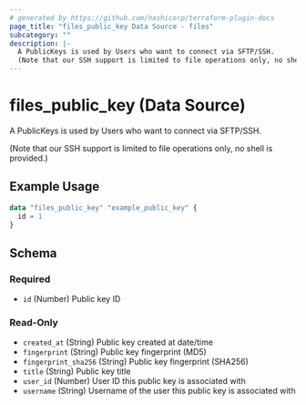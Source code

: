 ```yaml
---
# generated by https://github.com/hashicorp/terraform-plugin-docs
page_title: "files_public_key Data Source - files"
subcategory: ""
description: |-
  A PublicKeys is used by Users who want to connect via SFTP/SSH.
  (Note that our SSH support is limited to file operations only, no shell is provided.)
---
```


# files_public_key (Data Source)

A PublicKeys is used by Users who want to connect via SFTP/SSH.

(Note that our SSH support is limited to file operations only, no shell is provided.)

## Example Usage

```terraform
data "files_public_key" "example_public_key" {
  id = 1
}
```

<!-- schema generated by tfplugindocs -->
## Schema

### Required

- `id` (Number) Public key ID

### Read-Only

- `created_at` (String) Public key created at date/time
- `fingerprint` (String) Public key fingerprint (MD5)
- `fingerprint_sha256` (String) Public key fingerprint (SHA256)
- `title` (String) Public key title
- `user_id` (Number) User ID this public key is associated with
- `username` (String) Username of the user this public key is associated with
